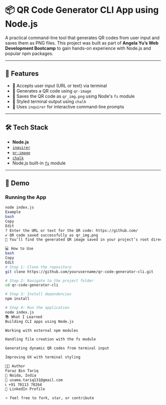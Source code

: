 # 📦 QR Code Generator CLI App using Node.js

A practical command-line tool that generates QR codes from user input and saves them as PNG files. This project was built as part of **Angela Yu’s Web Development Bootcamp** to gain hands-on experience with Node.js and popular npm packages.

---

## 🚀 Features

- 📝 Accepts user input (URL or text) via terminal  
- 🔲 Generates a QR code using `qr-image`  
- 💾 Saves the QR code as `qr_img.png` using Node's `fs` module  
- 🎨 Styled terminal output using `chalk`  
- 🧠 Uses `inquirer` for interactive command-line prompts  

---

## 🛠️ Tech Stack

- **Node.js**
- [`inquirer`](https://www.npmjs.com/package/inquirer)
- [`qr-image`](https://www.npmjs.com/package/qr-image)
- [`chalk`](https://www.npmjs.com/package/chalk)
- Node.js built-in [`fs`](https://nodejs.org/api/fs.html) module

---

## 📸 Demo

### Running the App

```bash
node index.js
Example
bash
Copy
Edit
? Enter the URL or text for the QR code: https://github.com/
✔ QR code saved successfully as qr_img.png
📁 You’ll find the generated QR image saved in your project’s root directory.

💻 How to Use
bash
Copy
Edit
# Step 1: Clone the repository
git clone https://github.com/yourusername/qr-code-generator-cli.git

# Step 2: Navigate to the project folder
cd qr-code-generator-cli

# Step 3: Install dependencies
npm install

# Step 4: Run the application
node index.js
📚 What I Learned
Building CLI apps using Node.js

Working with external npm modules

Handling file creation with the fs module

Generating dynamic QR codes from terminal input

Improving UX with terminal styling

👨‍💻 Author
Faraz Bin Tariq
📍 Noida, India
📧 usama.tariq131@gmail.com
📞 +91 70113 70264
🔗 LinkedIn Profile

⭐ Feel free to fork, star, or contribute
